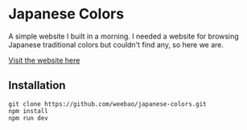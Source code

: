 # Japanese Colors

A simple website I built in a morning. I needed a website for browsing Japanese traditional colors but couldn't find any, so here we are.

[Visit the website here](https://japanese-colors.vercel.app/)

## Installation

```
git clone https://github.com/weebao/japanese-colors.git
npm install
npm run dev
```